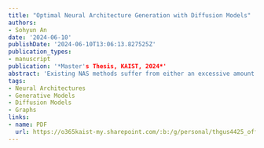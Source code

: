 ```yaml
---
title: "Optimal Neural Architecture Generation with Diffusion Models"
authors:
- Sohyun An
date: '2024-06-10'
publishDate: '2024-06-10T13:06:13.827525Z'
publication_types:
- manuscript
publication: '*Master's Thesis, KAIST, 2024*'
abstract: 'Existing NAS methods suffer from either an excessive amount of time for repetitive sampling and training of many task-irrelevant architectures. To tackle such limitations of existing NAS methods, we propose a paradigm shift from NAS to a novel conditional Neural Architecture Generation (NAG) framework based on diffusion models, dubbed DiffusionNAG. Specifically, we consider the neural architectures as directed graphs and propose a graph diffusion model for generating them. Moreover, with the guidance of parameterized predictors, DiffusionNAG can flexibly generate task-optimal architectures with the desired properties for diverse tasks, by sampling from a region that is more likely to satisfy the properties. This conditional NAG scheme is significantly more efficient than previous NAS schemes which sample the architectures and filter them using the property predictors. We validate the effectiveness of DiffusionNAG through extensive experiments in two predictor-based NAS scenarios: Transferable NAS and Bayesian Optimization (BO)-based NAS. DiffusionNAG achieves superior performance with speedups of up to 35$\times$ when compared to the baselines on Transferable NAS benchmarks. Furthermore, when integrated into a BO-based algorithm, DiffusionNAG outperforms existing BO-based NAS approaches, particularly in the large MobileNetV3 search space on the ImageNet 1K dataset.'
tags:
- Neural Architectures
- Generative Models
- Diffusion Models
- Graphs
links:
- name: PDF
  url: https://o365kaist-my.sharepoint.com/:b:/g/personal/thgus4425_office_kaist_ac_kr/EZKqmT5niMlBstvliRl19zcB8z6joEQpdgAcIxwj3YwInw?e=18e7P1
---
```

